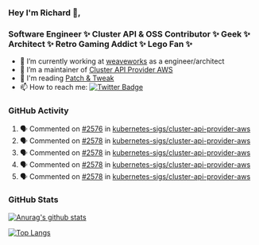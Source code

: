 ### Hey I'm Richard 👋, 

<h3 align="left">Software Engineer ✨ Cluster API & OSS Contributor ✨ Geek ✨ Architect ✨ Retro Gaming Addict ✨ Lego Fan ✨</h3>

- 🔭 I’m currently working at [weaveworks](https://github.com/weaveworks) as a engineer/architect
- 👯 I’m a maintainer of [Cluster API Provider AWS](https://github.com/kubernetes-sigs/cluster-api-provider-aws)
- 💬 I'm reading [Patch & Tweak](https://bjooks.com/products/patch-tweak-exploring-modular-synthesis)
- 📫 How to reach me: [![Twitter Badge](https://img.shields.io/badge/-@fruit_case-00acee?style=flat&logo=Twitter&logoColor=white)](https://twitter.com/intent/follow?screen_name=fruit_case "Follow on Twitter")

### GitHub Activity 

<!--START_SECTION:activity-->
1. 🗣 Commented on [#2576](https://github.com/kubernetes-sigs/cluster-api-provider-aws/issues/2576) in [kubernetes-sigs/cluster-api-provider-aws](https://github.com/kubernetes-sigs/cluster-api-provider-aws)
2. 🗣 Commented on [#2578](https://github.com/kubernetes-sigs/cluster-api-provider-aws/issues/2578) in [kubernetes-sigs/cluster-api-provider-aws](https://github.com/kubernetes-sigs/cluster-api-provider-aws)
3. 🗣 Commented on [#2578](https://github.com/kubernetes-sigs/cluster-api-provider-aws/issues/2578) in [kubernetes-sigs/cluster-api-provider-aws](https://github.com/kubernetes-sigs/cluster-api-provider-aws)
4. 🗣 Commented on [#2578](https://github.com/kubernetes-sigs/cluster-api-provider-aws/issues/2578) in [kubernetes-sigs/cluster-api-provider-aws](https://github.com/kubernetes-sigs/cluster-api-provider-aws)
5. 🗣 Commented on [#2578](https://github.com/kubernetes-sigs/cluster-api-provider-aws/issues/2578) in [kubernetes-sigs/cluster-api-provider-aws](https://github.com/kubernetes-sigs/cluster-api-provider-aws)
<!--END_SECTION:activity-->

### GitHub Stats

[![Anurag's github stats](https://github-readme-stats.vercel.app/api?username=richardcase&count_private=true&show_icons=true)](https://github.com/anuraghazra/github-readme-stats)

[![Top Langs](https://github-readme-stats.vercel.app/api/top-langs/?username=richardcase&hide=html&layout=compact)](https://github.com/anuraghazra/github-readme-stats)

